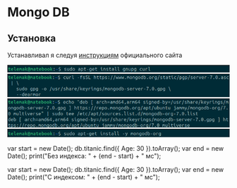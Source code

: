 # Mongo DB

## Установка

Устанавливал я следуя [инструкциям](https://www.mongodb.com/docs/manual/tutorial/install-mongodb-on-ubuntu/#import-the-public-key-used-by-the-package-management-system) официального сайта

![alt text](https://github.com/tdarbinyan/sbertech-dbs/blob/main/homework1/images/install1.png?raw=true)
![alt text](https://github.com/tdarbinyan/sbertech-dbs/blob/main/homework1/images/install2.png?raw=true)
![alt text](https://github.com/tdarbinyan/sbertech-dbs/blob/main/homework1/images/install3.png?raw=true)
![alt text](https://github.com/tdarbinyan/sbertech-dbs/blob/main/homework1/images/install4.png?raw=true)


var start = new Date();
db.titanic.find({ Age: 30 }).toArray();
var end = new Date();
print("Без индекса: " + (end - start) + " мс");

var start = new Date();
db.titanic.find({ Age: 30 }).toArray();
var end = new Date();
print("С индексом: " + (end - start) + " мс");

